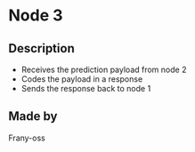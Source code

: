 # Node 3

## Description

- Receives the prediction payload from node 2
- Codes the payload in a response
- Sends the response back to node 1

## Made by

Frany-oss
